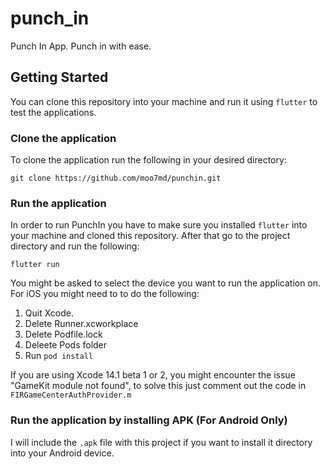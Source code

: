 # punch_in

Punch In App. Punch in with ease.

## Getting Started

You can clone this repository into your machine and run it using `flutter` to test the applications.

### Clone the application

To clone the application run the following in your desired directory:

`git clone https://github.com/moo7md/punchin.git`

### Run the application

In order to run PunchIn you have to make sure you installed `flutter` into your machine and cloned this repository.
After that go to the project directory and run the following:

`flutter run`

You might be asked to select the device you want to run the application on. For iOS you might need to to do the following:
1. Quit Xcode.
2. Delete Runner.xcworkplace
3. Delete Podfile.lock
4. Deleete Pods folder
5. Run `pod install`

If you are using Xcode 14.1 beta 1 or 2, you might encounter the issue "GameKit module not found", to solve this just comment out the code in `FIRGameCenterAuthProvider.m`

### Run the application by installing APK (For Android Only)

I will include the `.apk` file with this project if you want to install it directory into your Android device.
